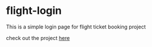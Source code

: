 # flight-login

This is a simple login page for flight ticket booking project

check out the project [here](https://srikarmee7.github.io/flight-login/ "flight-login")

